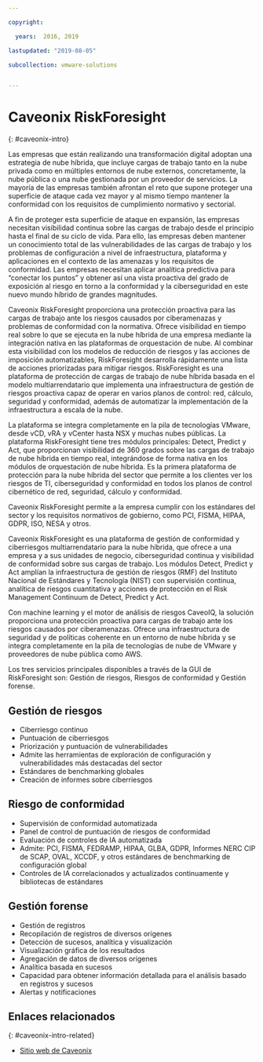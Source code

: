 ```yaml
---

copyright:

  years:  2016, 2019

lastupdated: "2019-08-05"

subcollection: vmware-solutions


---
```


# Caveonix RiskForesight
{: #caveonix-intro}

Las empresas que están realizando una transformación digital adoptan una estrategia de nube híbrida, que incluye cargas de trabajo tanto en la nube privada como en múltiples entornos de nube externos, concretamente, la nube pública o una nube gestionada por un proveedor de servicios. La mayoría de las empresas también afrontan el reto que supone proteger una superficie de ataque cada vez mayor y al mismo tiempo mantener la conformidad con los requisitos de cumplimiento normativo y sectorial.

A fin de proteger esta superficie de ataque en expansión, las empresas necesitan visibilidad continua sobre las cargas de trabajo desde el principio hasta el final de su ciclo de vida. Para ello, las empresas deben mantener un conocimiento total de las vulnerabilidades de las cargas de trabajo y los problemas de configuración a nivel de infraestructura, plataforma y aplicaciones en el contexto de las amenazas y los requisitos de conformidad. Las empresas necesitan aplicar analítica predictiva para “conectar los puntos” y obtener así una vista proactiva del grado de exposición al riesgo en torno a la conformidad y la ciberseguridad en este nuevo mundo híbrido de grandes magnitudes.

Caveonix RiskForesight proporciona una protección proactiva para las cargas de trabajo ante los riesgos causados por ciberamenazas y problemas de conformidad con la normativa. Ofrece visibilidad en tiempo real sobre lo que se ejecuta en la nube híbrida de una empresa mediante la integración nativa en las plataformas de orquestación de nube. Al combinar esta visibilidad con los modelos de reducción de riesgos y las acciones de imposición automatizables, RiskForesight desarrolla rápidamente una lista de acciones priorizadas para mitigar riesgos. RiskForesight es una plataforma de protección de cargas de trabajo de nube híbrida basada en el modelo multiarrendatario que implementa una infraestructura de gestión de riesgos proactiva capaz de operar en varios planos de control: red, cálculo, seguridad y conformidad, además de automatizar la implementación de la infraestructura a escala de la nube.

La plataforma se integra completamente en la pila de tecnologías VMware, desde vCD, vRA y vCenter hasta NSX y muchas nubes públicas. La plataforma RiskForesight tiene tres módulos principales: Detect, Predict y Act, que proporcionan visibilidad de 360 grados sobre las cargas de trabajo de nube híbrida en tiempo real, integrándose de forma nativa en los módulos de orquestación de nube híbrida. Es la primera plataforma de protección para la nube híbrida del sector que permite a los clientes ver los riesgos de TI, ciberseguridad y conformidad en todos los planos de control cibernético de red, seguridad, cálculo y conformidad.

Caveonix RiskForesight permite a la empresa cumplir con los estándares del sector y los requisitos normativos de gobierno, como PCI, FISMA, HIPAA, GDPR, ISO, NESA y otros.

Caveonix RiskForesight es una plataforma de gestión de conformidad y ciberriesgos multiarrendatario para la nube híbrida, que ofrece a una empresa y a sus unidades de negocio, ciberseguridad continua y visibilidad de conformidad sobre sus cargas de trabajo. Los módulos Detect, Predict y Act amplían la infraestructura de gestión de riesgos (RMF) del Instituto Nacional de Estándares y Tecnología (NIST) con supervisión continua, analítica de riesgos cuantitativa y acciones de protección en el Risk Management Continuum de Detect, Predict y Act.

Con machine learning y el motor de análisis de riesgos CaveoIQ, la solución proporciona una protección proactiva para cargas de trabajo ante los riesgos causados por ciberamenazas. Ofrece una infraestructura de seguridad y de políticas coherente en un entorno de nube híbrida y se integra completamente en la pila de tecnologías de nube de VMware y proveedores de nube pública como AWS.

Los tres servicios principales disponibles a través de la GUI de RiskForesight son: Gestión de riesgos, Riesgos de conformidad y Gestión forense.

## Gestión de riesgos

- Ciberriesgo continuo
- Puntuación de ciberriesgos
- Priorización y puntuación de vulnerabilidades
- Admite las herramientas de exploración de configuración y vulnerabilidades más destacadas del sector
- Estándares de benchmarking globales
- Creación de informes sobre ciberriesgos

## Riesgo de conformidad

- Supervisión de conformidad automatizada
- Panel de control de puntuación de riesgos de conformidad
- Evaluación de controles de IA automatizada
- Admite: PCI, FISMA, FEDRAMP, HIPAA, GLBA, GDPR, Informes NERC CIP de SCAP, OVAL, XCCDF, y otros estándares de benchmarking de configuración global
- Controles de IA correlacionados y actualizados continuamente y bibliotecas de estándares

## Gestión forense

- Gestión de registros
- Recopilación de registros de diversos orígenes
- Detección de sucesos, analítica y visualización
- Visualización gráfica de los resultados
- Agregación de datos de diversos orígenes
- Analítica basada en sucesos
- Capacidad para obtener información detallada para el análisis basado en registros y sucesos
- Alertas y notificaciones

## Enlaces relacionados
{: #caveonix-intro-related}

* [Sitio web de Caveonix](https://www.caveonix.com)
